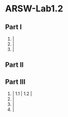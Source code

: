 # ARSW-Lab1.2
## Part I
1.  |
2.  |
3.  |
## Part II

## Part III
1.  |
1.1 |
1.2 |
2.  |
3.  |
4.  |
